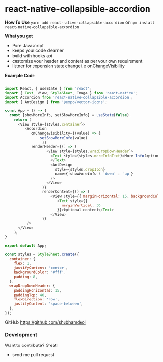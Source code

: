 # react-native-collapsible-accordion

**How To Use**
  ```yarn add react-native-collapsible-accordion```
            or
  ```npm install react-native-collapsible-accordion```
  
  **What you get**
  - Pure Javascript
  - keeps your code clearner
  - build with hooks api
  - customize your header and content as per your own requirement
  - listner for expension state change i.e onChangeVisibility

**Example Code**
```javascript

import React, { useState } from 'react';
import { Text, View, StyleSheet, Image } from 'react-native';
import Accordion from 'react-native-collapsible-accordion';
import { AntDesign } from '@expo/vector-icons';

const App = () => {
  const [showMoreInfo, setShowMoreInfo] = useState(false);
    return (
      <View style={styles.container}>
         <Accordion
            onChangeVisibility={(value) => {
                setShowMoreInfo(value)
                 }}
            renderHeader={() => (
                   <View style={styles.wrapDropDownHeader}>
                     <Text style={styles.moreInfoText}>More Info(optional)
                     </Text>
                     <AntDesign
                       style={styles.dropIcon}
                       name={!showMoreInfo ? 'down' : 'up'}
                     />
                   </View>
                 )}
                 renderContent={() => (
                     <View style={{ marginHorizontal: 15, backgroundColor: '#eee' }}>
                        <Text style={{
                          marginVertical: 30
                        }}>Optional content</Text>
                     </View>
                 )}
          />
      </View>
    );
}

export default App;

const styles = StyleSheet.create({
  container: {
    flex: 1,
    justifyContent: 'center',
    backgroundColor: '#fff',
    padding: 8,
  },
  wrapDropDownHeader: {
    paddingHorizontal: 15,
    paddingTop: 40,
    flexDirection: 'row',
    justifyContent: 'space-between',
  },
});


```


 GitHub https://github.com/shubhamdeol 



### Development

Want to contribute? Great!
- send me pull request